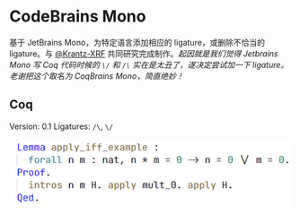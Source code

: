 # CodeBrains Mono

基于 JetBrains Mono，为特定语言添加相应的 ligature，或删除不恰当的 ligature。与 [@Krantz-XRF](https://github.com/Krantz-XRF) 共同研究完成制作。*起因就是我们觉得 Jetbrains Mono 写 Coq 代码时候的 `\/` 和 `/\` 实在是太丑了，遂决定尝试加一下 ligature。老谢把这个取名为 CoqBrains Mono，简直绝妙！*

## Coq

Version: 0.1
Ligatures: `/\`, `\/`

![](Assets/Coq/CoqFont.png)
